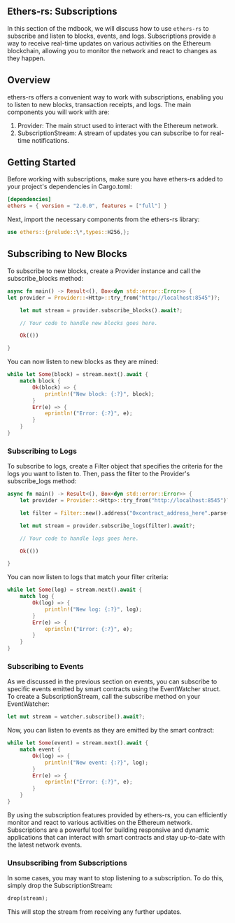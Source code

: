 ## Ethers-rs: Subscriptions

In this section of the mdbook, we will discuss how to use `ethers-rs` to subscribe and listen to blocks, events, and logs. Subscriptions provide a way to receive real-time updates on various activities on the Ethereum blockchain, allowing you to monitor the network and react to changes as they happen.

## Overview

ethers-rs offers a convenient way to work with subscriptions, enabling you to listen to new blocks, transaction receipts, and logs. The main components you will work with are:

1. Provider: The main struct used to interact with the Ethereum network.
2. SubscriptionStream: A stream of updates you can subscribe to for real-time notifications.

## Getting Started

Before working with subscriptions, make sure you have ethers-rs added to your project's dependencies in Cargo.toml:

```toml
[dependencies]
ethers = { version = "2.0.0", features = ["full"] }
```

Next, import the necessary components from the ethers-rs library:

```rust
use ethers::{prelude::\*,types::H256,};
```

## Subscribing to New Blocks

To subscribe to new blocks, create a Provider instance and call the subscribe_blocks method:

```rust
async fn main() -> Result<(), Box<dyn std::error::Error>> {
let provider = Provider::<Http>::try_from("http://localhost:8545")?;

    let mut stream = provider.subscribe_blocks().await?;

    // Your code to handle new blocks goes here.

    Ok(())

}
```

You can now listen to new blocks as they are mined:

```rust
while let Some(block) = stream.next().await {
    match block {
        Ok(block) => {
            println!("New block: {:?}", block);
        }
        Err(e) => {
            eprintln!("Error: {:?}", e);
        }
    }
}
```

### Subscribing to Logs

To subscribe to logs, create a Filter object that specifies the criteria for the logs you want to listen to. Then, pass the filter to the Provider's subscribe_logs method:

```rust
async fn main() -> Result<(), Box<dyn std::error::Error>> {
    let provider = Provider::<Http>::try_from("http://localhost:8545")?;

    let filter = Filter::new().address("0xcontract_address_here".parse()?);

    let mut stream = provider.subscribe_logs(filter).await?;

    // Your code to handle logs goes here.

    Ok(())

}
```

You can now listen to logs that match your filter criteria:

```rust
while let Some(log) = stream.next().await {
    match log {
        Ok(log) => {
            println!("New log: {:?}", log);
        }
        Err(e) => {
            eprintln!("Error: {:?}", e);
        }
    }
}
```

### Subscribing to Events

As we discussed in the previous section on events, you can subscribe to specific events emitted by smart contracts using the EventWatcher struct. To create a SubscriptionStream, call the subscribe method on your EventWatcher:

```rust
let mut stream = watcher.subscribe().await?;
```

Now, you can listen to events as they are emitted by the smart contract:

```rust
while let Some(event) = stream.next().await {
    match event {
        Ok(log) => {
            println!("New event: {:?}", log);
        }
        Err(e) => {
            eprintln!("Error: {:?}", e);
        }
    }
}
```

By using the subscription features provided by ethers-rs, you can efficiently monitor and react to various activities on the Ethereum network. Subscriptions are a powerful tool for building responsive and dynamic applications that can interact with smart contracts and stay up-to-date with the latest network events.

### Unsubscribing from Subscriptions

In some cases, you may want to stop listening to a subscription. To do this, simply drop the SubscriptionStream:

```rust
drop(stream);
```

This will stop the stream from receiving any further updates.
